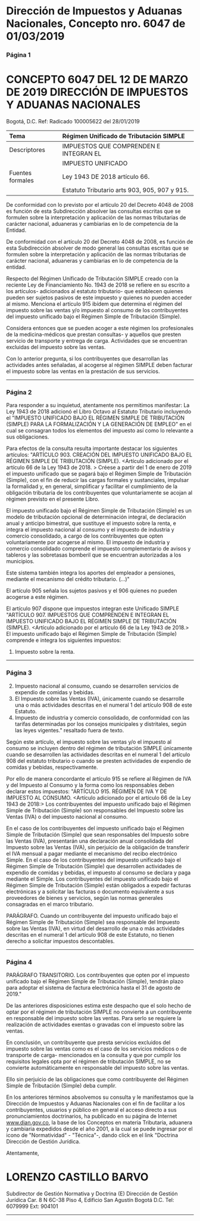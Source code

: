 # Dirección de Impuestos y Aduanas Nacionales, Concepto nro. 6047 de 01/03/2019

### Página 1

# CONCEPTO 6047 DEL 12 DE MARZO DE 2019 DIRECCIÓN DE IMPUESTOS Y ADUANAS NACIONALES 

Bogotá, D.C.
Ref: Radicado 100005622 del 28/01/2019

| Tema | Régimen Unificado de Tributación SIMPLE |
| :-- | :-- |
| Descriptores | IMPUESTOS QUE COMPRENDEN E INTEGRAN EL |
|  | IMPUESTO UNIFICADO |
| Fuentes formales | Ley 1943 DE 2018 artículo 66. |
|  | Estatuto Tributario arts 903, 905, 907 y 915. |

De conformidad con lo previsto por el artículo 20 del Decreto 4048 de 2008 es función de esta Subdirección absolver las consultas escritas que se formulen sobre la interpretación y aplicación de las normas tributarias de carácter nacional, aduaneras y cambiarias en lo de competencia de la Entidad.

De conformidad con el artículo 20 del Decreto 4048 de 2008, es función de esta Subdirección absolver de modo general las consultas escritas que se formulen sobre la interpretación y aplicación de las normas tributarias de carácter nacional, aduaneras y cambiarias en lo de competencia de la entidad.

Respecto del Régimen Unificado de Tributación SIMPLE creado con la reciente Ley de Financiamiento No. 1943 de 2018 se refiere en su escrito a los artículos- adicionados al estatuto tributario- que establecen quienes pueden ser sujetos pasivos de este impuesto y quienes no pueden acceder al mismo. Menciona el artículo 915 ibídem que determina el régimen del impuesto sobre las ventas y/o impuesto al consumo de los contribuyentes del impuesto unificado bajo el Régimen Simple de Tributación (Simple).

Considera entonces que se pueden acoger a este régimen los profesionales de la medicina-médicos que prestan consultas- y aquellos que presten servicio de transporte y entrega de carga. Actividades que se encuentran excluidas del impuesto sobre las ventas.

Con lo anterior pregunta, si los contribuyentes que desarrollan las actividades antes señaladas, al acogerse al régimen SIMPLE deben facturar el impuesto sobre las ventas en la prestación de sus servicios.

---

### Página 2

Para responder a su inquietud, atentamente nos permitimos manifestar:
La Ley 1943 de 2018 adicionó el Libro Octavo al Estatuto Tributario incluyendo el "IMPUESTO UNIFICADO BAJO EL RÉGIMEN SIMPLE DE TRIBUTACIÓN (SIMPLE) PARA LA FORMALIZACIÓN Y LA GENERACIÓN DE EMPLEO" en el cual se consagran todos los elementos del impuesto así como lo relevante a sus obligaciones.

Para efectos de la consulta resulta importante destacar los siguientes artículos:
"ARTÍCULO 903. CREACIÓN DEL IMPUESTO UNIFICADO BAJO EL RÉGIMEN SIMPLE DE TRIBUTACIÓN (SIMPLE).
<Artículo adicionado por el artículo 66 de la Ley 1943 de 2018. > Créese a partir del 1 de enero de 2019 el impuesto unificado que se pagará bajo el Régimen Simple de Tributación (Simple), con el fin de reducir las cargas formales y sustanciales, impulsar la formalidad y, en general, simplificar y facilitar el cumplimiento de la obligación tributaria de los contribuyentes que voluntariamente se acojan al régimen previsto en el presente Libro.

El impuesto unificado bajo el Régimen Simple de Tributación (Simple) es un modelo de tributación opcional de determinación integral, de declaración anual y anticipo bimestral, que sustituye el impuesto sobre la renta, e integra el impuesto nacional al consumo y el impuesto de industria y comercio consolidado, a cargo de los contribuyentes que opten voluntariamente por acogerse al mismo. El impuesto de industria y comercio consolidado comprende el impuesto complementario de avisos y tableros y las sobretasas bomberil que se encuentran autorizadas a los municipios.

Este sistema también integra los aportes del empleador a pensiones, mediante el mecanismo del crédito tributario. (...)"

El artículo 905 señala los sujetos pasivos y el 906 quienes no pueden acogerse a este régimen.

El artículo 907 dispone que impuestos integran este Unificado SIMPLE
"ARTÍCULO 907. IMPUESTOS QUE COMPRENDEN E INTEGRAN EL IMPUESTO UNIFICADO BAJO EL RÉGIMEN SIMPLE DE TRIBUTACIÓN (SIMPLE).
<Artículo adicionado por el artículo 66 de la Ley 1943 de 2018.> El impuesto unificado bajo el Régimen Simple de Tributación (Simple) comprende e integra los siguientes impuestos:

1. Impuesto sobre la renta.

---

### Página 3

2. Impuesto nacional al consumo, cuando se desarrollen servicios de expendio de comidas y bebidas.
3. El Impuesto sobre las Ventas (IVA), únicamente cuando se desarrolle una o más actividades descritas en el numeral 1 del artículo 908 de este Estatuto.
4. Impuesto de industria y comercio consolidado, de conformidad con las tarifas determinadas por los consejos municipales y distritales, según las leyes vigentes." resaltado fuera de texto.

Según este artículo, el impuesto sobre las ventas y/o el impuesto al consumo se incluyen dentro del régimen de tributación SIMPLE únicamente cuando se desarrollen las actividades descritas en el numeral 1 del artículo 908 del estatuto tributario o cuando se presten actividades de expendio de comidas y bebidas, respectivamente.

Por ello de manera concordante el artículo 915 se refiere al Régimen de IVA y del Impuesto al Consumo y la forma como los responsables deben declarar estos impuestos:
"ARTÍCULO 915. RÉGIMEN DE IVA Y DE IMPUESTO AL CONSUMO.
<Artículo adicionado por el artículo 66 de la Ley 1943 de 2018:> Los contribuyentes del impuesto unificado bajo el Régimen Simple de Tributación (Simple) son responsables del Impuesto sobre las Ventas (IVA) o del impuesto nacional al consumo.

En el caso de los contribuyentes del impuesto unificado bajo el Régimen Simple de Tributación (Simple) que sean responsables del Impuesto sobre las Ventas (IVA), presentarán una declaración anual consolidada del Impuesto sobre las Ventas (IVA), sin perjuicio de la obligación de transferir el IVA mensual a pagar mediante el mecanismo del recibo electrónico Simple. En el caso de los contribuyentes del impuesto unificado bajo el Régimen Simple de Tributación (Simple) que desarrollen actividades de expendio de comidas y bebidas, el impuesto al consumo se declara y paga mediante el Simple.
Los contribuyentes del impuesto unificado bajo el Régimen Simple de Tributación (Simple) están obligados a expedir facturas electrónicas y a solicitar las facturas o documento equivalente a sus proveedores de bienes y servicios, según las normas generales consagradas en el marco tributario.

PARÁGRAFO. Cuando un contribuyente del impuesto unificado bajo el Régimen Simple de Tributación (Simple) sea responsable del Impuesto sobre las Ventas (IVA), en virtud del desarrollo de una o más actividades descritas en el numeral 1 del artículo 908 de este Estatuto, no tienen derecho a solicitar impuestos descontables.

---

### Página 4

PARÁGRAFO TRANSITORIO. Los contribuyentes que opten por el impuesto unificado bajo el Régimen Simple de Tributación (Simple), tendrán plazo para adoptar el sistema de factura electrónica hasta el 31 de agosto de 2019."

De las anteriores disposiciones estima este despacho que el solo hecho de optar por el régimen de tributación SIMPLE no convierte a un contribuyente en responsable del impuesto sobre las ventas. Para serlo se requiere la realización de actividades exentas o gravadas con el impuesto sobre las ventas.

En conclusión, un contribuyente que presta servicios excluidos del impuesto sobre las ventas como es el caso de los servicios médicos o de transporte de carga- mencionados en la consulta y que por cumplir los requisitos legales opta por el régimen de tributación SIMPLE, no se convierte automáticamente en responsable del impuesto sobre las ventas.

Ello sin perjuicio de las obligaciones que como contribuyente del Régimen Simple de Tributación (Simple) deba cumplir.

En los anteriores términos absolvemos su consulta y le manifestamos que la Dirección de Impuestos y Aduanas Nacionales con el fin de facilitar a los contribuyentes, usuarios y público en general el acceso directo a sus pronunciamientos doctrinarios, ha publicado en su página de Internet www.dian.gov.co, la base de los Conceptos en materia Tributaria, aduanera y cambiaria expedidos desde el año 2001, a la cual se puede ingresar por el icono de "Normatividad" - "Técnica"-, dando click en el link "Doctrina Dirección de Gestión Jurídica.

Atentamente,

# LORENZO CASTILLO BARVO 

Subdirector de Gestión Normativa y Doctrina (E)
Dirección de Gestión Jurídica
Car. 8 N 6C-38 Piso 4, Edificio San Agustín
Bogotá D.C.
Tel: 6079999 Ext: 904101

---

